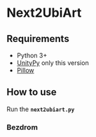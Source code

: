 # Next2UbiArt

## Requirements
- Python 3+
- [UnityPy](https://pypi.org/project/UnityPy/1.9.6/) only this version
- [Pillow](https://pypi.org/project/Pillow/)

## How to use
Run the **`next2ubiart.py`**

### Bezdrom
